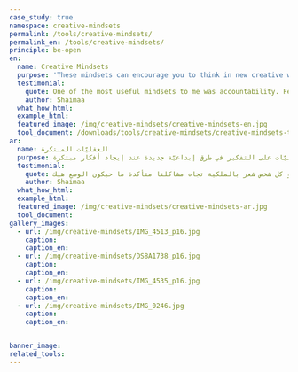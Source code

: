 ```yaml
---
case_study: true
namespace: creative-mindsets
permalink: /tools/creative-mindsets/
permalink_en: /tools/creative-mindsets/
principle: be-open
en:
  name: Creative Mindsets
  purpose: 'These mindsets can encourage you to think in new creative ways when coming up with innovative ideas.'
  testimonial:
    quote: One of the most useful mindsets to me was accountability. Feeling that the issue at hand is mine, and that I’m the most relevant and appropriate person to solve it was always the main motivation for me to try harder. It forced me to come up with better ways to solve the problem to serve the need of as many people as I could. I’m sure if everyone felt accountable about the problems we face, our situation would be much better
    author: Shaimaa
  what_how_html:
  example_html:
  featured_image: /img/creative-mindsets/creative-mindsets-en.jpg
  tool_document: /downloads/tools/creative-mindsets/creative-mindsets-tool-en.png
ar:
  name: العقليّات المبتكرة
  purpose: تشجعك هذه العقليّات على التفكير في طرق إبداعيّة جديدة عند إيجاد أفكار مبتكرة.
  testimonial:
    quote: من أكثر عقليات الابتكار التي فادتني كثير هي الملكية ، شعوري التام بأن هاي المشكلة مشكلتي أنا، وكوني أنا أكثر شخص مناسب لابتكار الحل كان دائمًا هو الدافع الاساسي لأن أحاول أكثر وأبحث أكثر كي أساعد عدد أكبر، السبب هو أنه فعلًا، لو كل شخص شعر بالملكية تجاه مشاكلنا متأكدة ما حيكون الوضع هيك
    author: Shaimaa
  what_how_html:
  example_html:
  featured_image: /img/creative-mindsets/creative-mindsets-ar.jpg
  tool_document:
gallery_images:
  - url: /img/creative-mindsets/IMG_4513_p16.jpg
    caption:
    caption_en:
  - url: /img/creative-mindsets/DS8A1738_p16.jpg
    caption:
    caption_en:
  - url: /img/creative-mindsets/IMG_4535_p16.jpg
    caption:
    caption_en:
  - url: /img/creative-mindsets/IMG_0246.jpg
    caption:
    caption_en:


banner_image:
related_tools:
---
```

